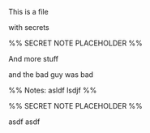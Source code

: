 This is a file

with secrets

%% SECRET NOTE PLACEHOLDER %%

And more stuff

and the bad guy was bad

%% Notes:
asldf
lsdjf
%%

%% SECRET NOTE PLACEHOLDER %%

asdf
asdf
